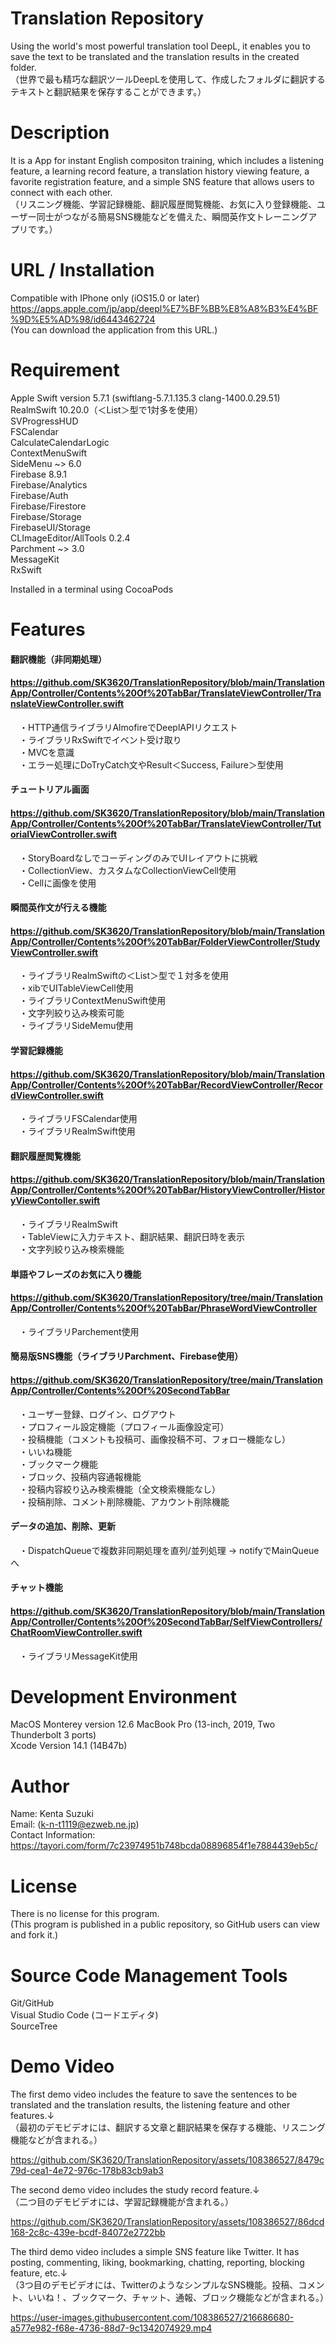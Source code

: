 # Translation Repository  
Using the world's most powerful translation tool DeepL, it enables you to save the text to be translated and the translation results in the created folder.  
（世界で最も精巧な翻訳ツールDeepLを使用して、作成したフォルダに翻訳するテキストと翻訳結果を保存することができます。）  
# Description  
It is a App for instant English compositon training, which includes a listening feature, a learning record feature, a translation history viewing feature, a favorite registration feature, and a simple SNS feature that allows users to connect with each other.  
（リスニング機能、学習記録機能、翻訳履歴閲覧機能、お気に入り登録機能、ユーザー同士がつながる簡易SNS機能などを備えた、瞬間英作文トレーニングアプリです。）  
# URL / Installation
Compatible with IPhone only (iOS15.0 or later)  
https://apps.apple.com/jp/app/deepl%E7%BF%BB%E8%A8%B3%E4%BF%9D%E5%AD%98/id6443462724  
(You can download the application from this URL.)  
# Requirement  
Apple Swift version 5.7.1 (swiftlang-5.7.1.135.3 clang-1400.0.29.51)  
RealmSwift 10.20.0（＜List＞型で1対多を使用）  
SVProgressHUD  
FSCalendar  
CalculateCalendarLogic  
ContextMenuSwift  
SideMenu ~> 6.0  
Firebase 8.9.1  
Firebase/Analytics   
Firebase/Auth  
Firebase/Firestore  
Firebase/Storage  
FirebaseUI/Storage  
CLImageEditor/AllTools 0.2.4  
Parchment ~> 3.0  
MessageKit  
RxSwift  

Installed in a terminal using CocoaPods  
# Features  
#### 翻訳機能（非同期処理）  
#### https://github.com/SK3620/TranslationRepository/blob/main/TranslationApp/Controller/Contents%20Of%20TabBar/TranslateViewController/TranslateViewController.swift  
　・HTTP通信ライブラリAlmofireでDeeplAPIリクエスト  
　・ライブラリRxSwiftでイベント受け取り  
　・MVCを意識  
　・エラー処理にDoTryCatch文やResult＜Success, Failure＞型使用  
#### チュートリアル画面  
#### https://github.com/SK3620/TranslationRepository/blob/main/TranslationApp/Controller/Contents%20Of%20TabBar/TranslateViewController/TutorialViewController.swift  
　・StoryBoardなしでコーディングのみでUIレイアウトに挑戦  
　・CollectionView、カスタムなCollectionViewCell使用  
　・Cellに画像を使用  
#### 瞬間英作文が行える機能  
#### https://github.com/SK3620/TranslationRepository/blob/main/TranslationApp/Controller/Contents%20Of%20TabBar/FolderViewController/StudyViewController.swift  
　・ライブラリRealmSwiftの＜List＞型で１対多を使用  
　・xibでUITableViewCell使用  
　・ライブラリContextMenuSwift使用  
　・文字列絞り込み検索可能  
　・ライブラリSideMemu使用  
#### 学習記録機能  
#### https://github.com/SK3620/TranslationRepository/blob/main/TranslationApp/Controller/Contents%20Of%20TabBar/RecordViewController/RecordViewController.swift  
　・ライブラリFSCalendar使用  
　・ライブラリRealmSwift使用  
#### 翻訳履歴閲覧機能  
#### https://github.com/SK3620/TranslationRepository/blob/main/TranslationApp/Controller/Contents%20Of%20TabBar/HistoryViewController/HistoryViewContoller.swift  
　・ライブラリRealmSwift  
　・TableViewに入力テキスト、翻訳結果、翻訳日時を表示  
　・文字列絞り込み検索機能  
#### 単語やフレーズのお気に入り機能  
#### https://github.com/SK3620/TranslationRepository/tree/main/TranslationApp/Controller/Contents%20Of%20TabBar/PhraseWordViewController
　・ライブラリParchement使用
#### 簡易版SNS機能（ライブラリParchment、Firebase使用）  
#### https://github.com/SK3620/TranslationRepository/tree/main/TranslationApp/Controller/Contents%20Of%20SecondTabBar  
　・ユーザー登録、ログイン、ログアウト  
　・プロフィール設定機能（プロフィール画像設定可）  
　・投稿機能（コメントも投稿可、画像投稿不可、フォロー機能なし）  
　・いいね機能  
　・ブックマーク機能  
　・ブロック、投稿内容通報機能  
　・投稿内容絞り込み検索機能（全文検索機能なし）  
　・投稿削除、コメント削除機能、アカウント削除機能  
  #### データの追加、削除、更新  
  　・DispatchQueueで複数非同期処理を直列/並列処理 → notifyでMainQueueへ
  #### チャット機能  
  #### https://github.com/SK3620/TranslationRepository/blob/main/TranslationApp/Controller/Contents%20Of%20SecondTabBar/SelfViewControllers/ChatRoomViewController.swift  
  　・ライブラリMessageKit使用  
# Development Environment  
MacOS Monterey version 12.6 MacBook Pro (13-inch, 2019, Two Thunderbolt 3 ports)  
Xcode Version 14.1 (14B47b)  
# Author  
Name: Kenta Suzuki  
Email: (k-n-t1119@ezweb.ne.jp)  
Contact Information: https://tayori.com/form/7c23974951b748bcda08896854f1e7884439eb5c/  
# License  
There is no license for this program.  
(This program is published in a public repository, so GitHub users can view and fork it.)  
# Source Code Management Tools  
Git/GitHub  
Visual Studio Code (コードエディタ)   
SourceTree  
# Demo Video  
The first demo video includes the feature to save the sentences to be translated and the translation results, the listening feature and other features.↓  
（最初のデモビデオには、翻訳する文章と翻訳結果を保存する機能、リスニング機能などが含まれる。）  

https://github.com/SK3620/TranslationRepository/assets/108386527/8479c79d-cea1-4e72-976c-178b83cb9ab3  

The second demo video includes the study record feature.↓  
（二つ目のデモビデオには、学習記録機能が含まれる。）  

https://github.com/SK3620/TranslationRepository/assets/108386527/86dcd168-2c8c-439e-bcdf-84072e2722bb  

The third demo video includes a simple SNS feature like Twitter. It has posting, commenting, liking, bookmarking, chatting, reporting, blocking feature, etc.↓  
（3つ目のデモビデオには、TwitterのようなシンプルなSNS機能。投稿、コメント、いいね！、ブックマーク、チャット、通報、ブロック機能などが含まれる。）  

https://user-images.githubusercontent.com/108386527/216686680-a577e982-f68e-4736-88d7-9c1342074929.mp4  
